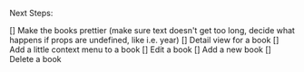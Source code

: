 Next Steps:

[] Make the books prettier (make sure text doesn't get too long, decide what happens if props are undefined, like i.e. year)
[] Detail view for a book
[] Add a little context menu to a book
[] Edit a book
[] Add a new book
[] Delete a book
